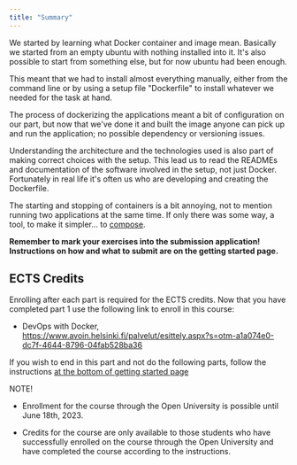 ```yaml
---
title: "Summary"
---
```


We started by learning what Docker container and image mean. Basically we started from an empty ubuntu with nothing installed into it. It's also possible to start from something else, but for now ubuntu had been enough.

This meant that we had to install almost everything manually, either from the command line or by using a setup file "Dockerfile" to install whatever we needed for the task at hand.

The process of dockerizing the applications meant a bit of configuration on our part, but now that we've done it and built the image anyone can pick up and run the application; no possible dependency or versioning issues.

Understanding the architecture and the technologies used is also part of making correct choices with the setup. This lead us to read the READMEs and documentation of the software involved in the setup, not just Docker. Fortunately in real life it's often us who are developing and creating the Dockerfile.

The starting and stopping of containers is a bit annoying, not to mention running two applications at the same time. If only there was some way, a tool, to make it simpler... to [compose](/part-2).

**Remember to mark your exercises into the submission application! Instructions on how and what to submit are on the getting started page.**

## ECTS Credits

Enrolling after each part is required for the ECTS credits. Now that you have completed part 1 use the following link to enroll in this course:

- DevOps with Docker, https://www.avoin.helsinki.fi/palvelut/esittely.aspx?s=otm-a1a074e0-dc7f-4644-8796-04fab528ba36

If you wish to end in this part and not do the following parts, follow the instructions [at the bottom of getting started page](/getting-started)

NOTE!

- Enrollment for the course through the Open University is possible until June 18th, 2023.

- Credits for the course are only available to those students who have successfully enrolled on the course through the Open University and have completed the course according to the instructions.

